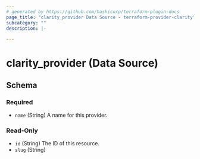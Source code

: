 ```yaml
---
# generated by https://github.com/hashicorp/terraform-plugin-docs
page_title: "clarity_provider Data Source - terraform-provider-clarity"
subcategory: ""
description: |-
  
---
```


# clarity_provider (Data Source)





<!-- schema generated by tfplugindocs -->
## Schema

### Required

- `name` (String) A name for this provider.

### Read-Only

- `id` (String) The ID of this resource.
- `slug` (String)


